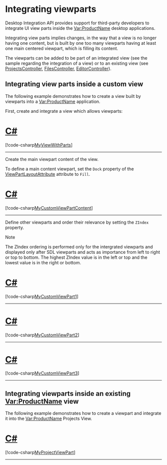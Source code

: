 Integrating viewparts
=====

Desktop Integration API provides support for third-party developers to integrate UI view parts inside the <Var:ProductName> desktop applications.

Integrating view parts implies changes, in the way that a view is no longer having one content, but is built by one too many viewparts having at least one main centered viewpart, which is filling its content.

The viewparts can be added to be part of an integrated view (see the sample regarding the integration of a view) or to an existing view (see [ProjectsController](projects_controller.md), [FilesController](files_controller.md), [EditorController](editor_controller.md)).

Integrating view parts inside a custom view
-----
The following example demonstrates how to create a view built by viewparts into a <Var:ProductName> application.

First, create and integrate a view which allows viewparts:

# [C#](#tab/tabid-1)
[!code-csharp[MyViewWithParts](code_samples/MyViewWithParts.cs#L1-L25)]
***

Create the main viewpart content of the view.

To define a main content viewpart, set the `Dock` property of the [ViewPartLayoutAttribute](../../api/integration/Sdl.Desktop.IntegrationApi.Extensions.ViewPartLayoutAttribute.yml) attribute to `Fill`. 

# [C#](#tab/tabid-2)
[!code-csharp[MyCustomViewPartContent](code_samples/MyCustomViewPartContent.cs#L1-L29)]
***

Define other viewparts and order their relevance by setting the `ZIndex` property.

> [!NOTE]
> 
> The ZIndex ordering is performed only for the intergrated viewparts and displayed only after SDL viewparts and acts as importance from left to right or top to bottom. The highest ZIndex value is in the left or top and the lowest value is in the right or bottom.

# [C#](#tab/tabid-3)
[!code-csharp[MyCustomViewPart1](code_samples/MyCustomViewPart1.cs#L1-L30)]
***


# [C#](#tab/tabid-4)
[!code-csharp[MyCustomViewPart2](code_samples/MyCustomViewPart2.cs#L1-L29)]
***

# [C#](#tab/tabid-4)
[!code-csharp[MyCustomViewPart3](code_samples/MyCustomViewPart3.cs#L1-L29)]
***

Integrating viewparts inside an existing <Var:ProductName> view
------
The following example demonstrates how to create a viewpart and integrate it into the <Var:ProductName> Projects View.

# [C#](#tab/tabid-5)
[!code-csharp[MyProjectViewPart](code_samples/MyProjectViewPart.cs#L1-L44)]
***